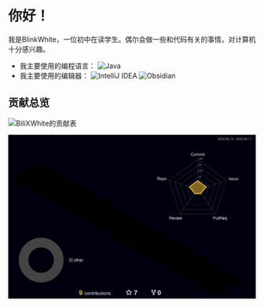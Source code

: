 # 你好！

我是BlinkWhite，一位初中在读学生。偶尔会做一些和代码有关的事情，对计算机十分感兴趣。

- 我主要使用的编程语言：
  ![Java](https://img.shields.io/badge/java-%23ED8B00.svg?style=for-the-badge&logo=openjdk&logoColor=white)
- 我主要使用的编辑器：
  ![IntelliJ IDEA](https://img.shields.io/badge/IntelliJIDEA-000000.svg?style=for-the-badge&logo=intellij-idea&logoColor=white)
  ![Obsidian](https://img.shields.io/badge/Obsidian-%23483699.svg?style=for-the-badge&logo=obsidian&logoColor=white)

## 贡献总览

![BiliXWhite的贡献表](https://github-readme-stats.vercel.app/api?username=BiliXWhite&bg_color=45,5CED95,5C88ED&title_color=FFFFFF&hide_border=true&locale=cn)

![贡献柱状图](/profile-3d-contrib/profile-night-rainbow.svg)
